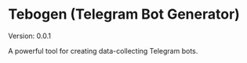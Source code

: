 # Tebogen (Telegram Bot Generator)

Version: 0.0.1

A powerful tool for creating data-collecting Telegram bots.
